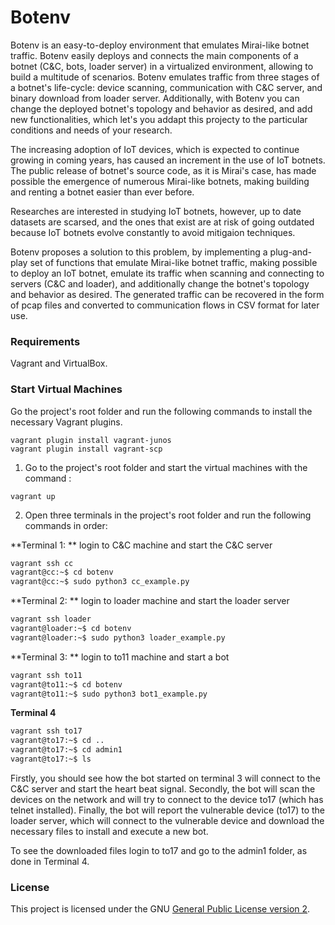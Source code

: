 # Botenv

Botenv is an easy-to-deploy environment that emulates Mirai-like botnet traffic. Botenv easily deploys and connects the main components of a botnet (C&C, bots, loader server) in a virtualized environment, allowing to build a multitude of scenarios. Botenv emulates traffic from three stages of a botnet's life-cycle: device scanning, communication with C&C server, and binary download from loader server. Additionally, with Botenv you can change the deployed botnet's topology and behavior as desired, and add new functionalities, which let's you addapt this projecty to the particular conditions and needs of your research.

The increasing adoption of IoT devices, which is expected to continue growing in coming years, has caused an increment in the use of IoT botnets. The public release of botnet's source code, as it is Mirai's case, has made possible the emergence of numerous Mirai-like botnets, making building and renting a botnet easier than ever before.

Researches are interested in studying IoT botnets, however, up to date datasets are scarsed, and the ones that exist are at risk of going outdated because IoT botnets evolve constantly to avoid mitigaion techniques.

Botenv proposes a solution to this problem, by implementing a plug-and-play set of functions that emulate Mirai-like botnet traffic, making possible to deploy an IoT botnet, emulate its traffic when scanning and connecting to servers (C&C and loader), and additionally change the botnet's topology and behavior as desired. The generated traffic can be recovered in the form of pcap files and converted to communication flows in CSV format for later use.

### Requirements
Vagrant and VirtualBox.

### Start Virtual Machines
Go the project's root folder and run the following commands to install the necessary Vagrant plugins.

```
vagrant plugin install vagrant-junos
vagrant plugin install vagrant-scp
```

1. Go to the project's root folder and start the virtual machines with the command :
```
vagrant up
```

2. Open three terminals in the project's root folder and run the following commands in order:

**Terminal 1: ** login to C&C machine and start the C&C server
```bash
vagrant ssh cc
vagrant@cc:~$ cd botenv
vagrant@cc:~$ sudo python3 cc_example.py
```

**Terminal 2: ** login to loader machine and start the loader server
```bash
vagrant ssh loader
vagrant@loader:~$ cd botenv
vagrant@loader:~$ sudo python3 loader_example.py
```

**Terminal 3: ** login to to11 machine and start a bot
```bash
vagrant ssh to11
vagrant@to11:~$ cd botenv
vagrant@to11:~$ sudo python3 bot1_example.py
```

**Terminal 4**
```bash
vagrant ssh to17
vagrant@to17:~$ cd ..
vagrant@to17:~$ cd admin1
vagrant@to17:~$ ls
```

Firstly, you should see how the bot started on terminal 3 will connect to the C&C server and start the heart beat signal. Secondly, the bot will scan the devices on the network and will try to connect to the device to17 (which has telnet installed). Finally, the bot will report the vulnerable device (to17) to the loader server, which will connect to the vulnerable device and download the necessary files to install and execute a new bot.

To see the downloaded files login to to17 and go to the admin1 folder, as done in Terminal 4.

### License
This project is licensed under the GNU [General Public License version 2](LICENSE).
